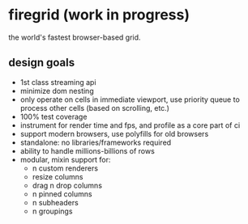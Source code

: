 # firegrid (work in progress)

the world's fastest browser-based grid.

## design goals

- 1st class streaming api
- minimize dom nesting
- only operate on cells in immediate viewport, use priority queue to process other cells (based on scrolling, etc.)
- 100% test coverage
- instrument for render time and fps, and profile as a core part of ci
- support modern browsers, use polyfills for old browsers
- standalone: no libraries/frameworks required
- ability to handle millions-billions of rows
- modular, mixin support for:
  - n custom renderers
  - resize columns
  - drag n drop columns
  - n pinned columns
  - n subheaders
  - n groupings
